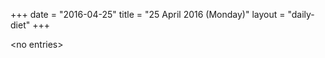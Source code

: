 +++
date = "2016-04-25"
title = "25 April 2016 (Monday)"
layout = "daily-diet"
+++

<p>&lt;no entries&gt;</p>